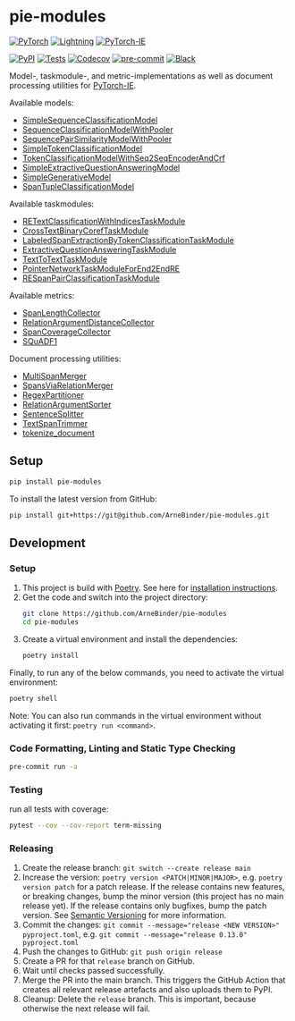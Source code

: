 # pie-modules

<a href="https://pytorch.org/get-started/locally/"><img alt="PyTorch" src="https://img.shields.io/badge/PyTorch-ee4c2c?logo=pytorch&logoColor=white"></a>
<a href="https://pytorchlightning.ai/"><img alt="Lightning" src="https://img.shields.io/badge/-Lightning-792ee5?logo=pytorchlightning&logoColor=white"></a>
<a href="https://github.com/ChristophAlt/pytorch-ie"><img alt="PyTorch-IE" src="https://img.shields.io/badge/-PyTorch--IE-017F2F?style=flat&logo=github&labelColor=gray"></a><br>

[![PyPI](https://img.shields.io/pypi/v/pie-modules.svg)][pypi status]
[![Tests](https://github.com/arnebinder/pie-modules/workflows/Tests/badge.svg)][tests]
[![Codecov](https://codecov.io/gh/arnebinder/pie-modules/branch/main/graph/badge.svg)][codecov]
[![pre-commit](https://img.shields.io/badge/pre--commit-enabled-brightgreen?logo=pre-commit&logoColor=white)][pre-commit]
[![Black](https://img.shields.io/badge/code%20style-black-000000.svg)][black]

Model-, taskmodule-, and metric-implementations as well as document processing utilities for [PyTorch-IE](https://github.com/ChristophAlt/pytorch-ie).

Available models:

- [SimpleSequenceClassificationModel](src/pie_modules/models/simple_sequence_classification.py)
- [SequenceClassificationModelWithPooler](src/pie_modules/models/sequence_classification_with_pooler.py)
- [SequencePairSimilarityModelWithPooler](src/pie_modules/models/sequence_classification_with_pooler.py)
- [SimpleTokenClassificationModel](src/pie_modules/models/simple_token_classification.py)
- [TokenClassificationModelWithSeq2SeqEncoderAndCrf](src/pie_modules/models/token_classification_with_seq2seq_encoder_and_crf.py)
- [SimpleExtractiveQuestionAnsweringModel](src/pie_modules/models/simple_extractive_question_answering.py)
- [SimpleGenerativeModel](src/pie_modules/models/simple_generative.py)
- [SpanTupleClassificationModel](src/pie_modules/models/span_tuple_classification.py)

Available taskmodules:

- [RETextClassificationWithIndicesTaskModule](src/pie_modules/taskmodules/re_text_classification_with_indices.py)
- [CrossTextBinaryCorefTaskModule](src/pie_modules/taskmodules/cross_text_binary_coref.py)
- [LabeledSpanExtractionByTokenClassificationTaskModule](src/pie_modules/taskmodules/labeled_span_extraction_by_token_classification.py)
- [ExtractiveQuestionAnsweringTaskModule](src/pie_modules/taskmodules/extractive_question_answering.py)
- [TextToTextTaskModule](src/pie_modules/taskmodules/text_to_text.py)
- [PointerNetworkTaskModuleForEnd2EndRE](src/pie_modules/taskmodules/pointer_network_for_end2end_re.py)
- [RESpanPairClassificationTaskModule](src/pie_modules/taskmodules/re_span_pair_classification.py)

Available metrics:

- [SpanLengthCollector](src/pie_modules/metrics/span_length_collector.py)
- [RelationArgumentDistanceCollector](src/pie_modules/metrics/relation_argument_distance_collector.py)
- [SpanCoverageCollector](src/pie_modules/metrics/span_coverage_collector.py)
- [SQuADF1](src/pie_modules/metrics/squad_f1.py)

Document processing utilities:

- [MultiSpanMerger](src/pie_modules/document/processing/merge_multi_spans.py)
- [SpansViaRelationMerger](src/pie_modules/document/processing/merge_spans_via_relation.py)
- [RegexPartitioner](src/pie_modules/document/processing/regex_partitioner.py)
- [RelationArgumentSorter](src/pie_modules/document/processing/relation_argument_sorter.py)
- [SentenceSplitter](src/pie_modules/document/processing/sentence_splitter.py)
- [TextSpanTrimmer](src/pie_modules/document/processing/text_span_trimmer.py)
- [tokenize_document](src/pie_modules/document/processing/tokenization.py)

## Setup

```bash
pip install pie-modules
```

To install the latest version from GitHub:

```bash
pip install git+https://git@github.com/ArneBinder/pie-modules.git
```

## Development

### Setup

1. This project is build with [Poetry](https://python-poetry.org/). See here for [installation instructions](https://python-poetry.org/docs/#installation).
2. Get the code and switch into the project directory:
   ```bash
   git clone https://github.com/ArneBinder/pie-modules
   cd pie-modules
   ```
3. Create a virtual environment and install the dependencies:
   ```bash
   poetry install
   ```

Finally, to run any of the below commands, you need to activate the virtual environment:

```bash
poetry shell
```

Note: You can also run commands in the virtual environment without activating it first: `poetry run <command>`.

### Code Formatting, Linting and Static Type Checking

```bash
pre-commit run -a
```

### Testing

run all tests with coverage:

```bash
pytest --cov --cov-report term-missing
```

### Releasing

1. Create the release branch:
   `git switch --create release main`
2. Increase the version:
   `poetry version <PATCH|MINOR|MAJOR>`,
   e.g. `poetry version patch` for a patch release. If the release contains new features, or breaking changes,
   bump the minor version (this project has no main release yet). If the release contains only bugfixes, bump
   the patch version. See [Semantic Versioning](https://semver.org/) for more information.
3. Commit the changes:
   `git commit --message="release <NEW VERSION>" pyproject.toml`,
   e.g. `git commit --message="release 0.13.0" pyproject.toml`
4. Push the changes to GitHub:
   `git push origin release`
5. Create a PR for that `release` branch on GitHub.
6. Wait until checks passed successfully.
7. Merge the PR into the main branch. This triggers the GitHub Action that creates all relevant release
   artefacts and also uploads them to PyPI.
8. Cleanup: Delete the `release` branch. This is important, because otherwise the next release will fail.

[black]: https://github.com/psf/black
[codecov]: https://app.codecov.io/gh/arnebinder/pie-modules
[pre-commit]: https://github.com/pre-commit/pre-commit
[pypi status]: https://pypi.org/project/pie-modules/
[tests]: https://github.com/arnebinder/pie-modules/actions?workflow=Tests
